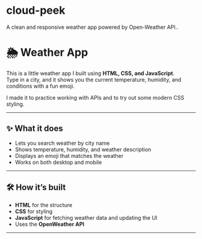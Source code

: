# cloud-peek
A clean and responsive weather app powered by Open-Weather API..
# 🌦 Weather App

This is a little weather app I built using **HTML, CSS, and JavaScript**.  
Type in a city, and it shows you the current temperature, humidity, and conditions with a fun emoji.  

I made it to practice working with APIs and to try out some modern CSS styling.

---

## ✨ What it does
- Lets you search weather by city name  
- Shows temperature, humidity, and weather description  
- Displays an emoji that matches the weather  
- Works on both desktop and mobile  

---

## 🛠 How it’s built
- **HTML** for the structure  
- **CSS** for styling 
- **JavaScript** for fetching weather data and updating the UI  
- Uses the **OpenWeather API**  

---
